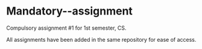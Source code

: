 # Mandatory--assignment
Compulsory assignment #1 for 1st semester, CS.

All assignments have been added in the same repository for ease of access.


